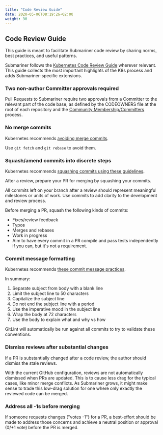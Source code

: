```yaml
---
title: "Code Review Guide"
date: 2020-05-06T08:19:26+02:00
weight: 30
---
```


## Code Review Guide

This guide is meant to facilitate Submariner code review by sharing norms, best
practices, and useful patterns.

Submariner follows the [Kubernetes Code Review Guide][kube code review guide]
wherever relevant. This guide collects the most important highlights of the
K8s process and adds Submariner-specific extensions.

### Two non-author Committer approvals required

Pull Requests to Submariner require two approvals from a Committer to the relevant part of the code base, as defined by the CODEOWNERS file
at the root of each repository and the [Community
Membership/Committers](http://localhost:1313/contributing/community-membership/#committers) process.

### No merge commits

Kubernetes recommends [avoiding merge commits][merge commits].

Use `git fetch` and `git rebase` to avoid them.

### Squash/amend commits into discrete steps

Kubernetes recommends [squashing commits using these guidelines][squashing].

After a review, prepare your PR for merging by squashing your commits.

All commits left on your branch after a review should represent meaningful
milestones or units of work. Use commits to add clarity to the development and
review process.

Before merging a PR, squash the following kinds of commits:

* Fixes/review feedback
* Typos
* Merges and rebases
* Work in progress
* Aim to have every commit in a PR compile and pass tests independently if you
  can, but it's not a requirement.

### Commit message formatting

Kubernetes recommends [these commit message practices][commit messages].

In summary:

1. Separate subject from body with a blank line
2. Limit the subject line to 50 characters
3. Capitalize the subject line
4. Do not end the subject line with a period
5. Use the imperative mood in the subject line
6. Wrap the body at 72 characters
7. Use the body to explain what and why vs how

GitLint will automatically be run against all commits to try to validate these conventions.

### Dismiss reviews after substantial changes

If a PR is substantially changed after a code review, the author should dismiss the stale reviews.

With the current GitHub configuration, reviews are not automatically dismissed when PRs are updated. This is to cause less drag for the
typical cases, like minor merge conflicts. As Submariner grows, it might make sense to trade this low-drag solution for one where only
exactly the reviewed code can be merged.

### Address all -1s before merging

If someone requests changes ("votes -1") for a PR, a best-effort should be made to address those concerns and achieve a neutral position or
approval (0/+1 vote) before the PR is merged.

[kube code review guide]: https://github.com/kubernetes/community/blob/master/contributors/guide/contributing.md#code-review
[merge commits]: https://github.com/kubernetes/community/blob/master/contributors/guide/github-workflow.md#4-keep-your-branch-in-sync
[squashing]: https://github.com/kubernetes/community/blob/master/contributors/guide/github-workflow.md#squash-commits
[commit messages]: https://chris.beams.io/posts/git-commit/
